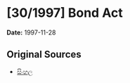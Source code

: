 # [30/1997] Bond Act

**Date:** 1997-11-28

## Original Sources

- [සිංහල](https://documents.gov.lk/view/acts/1997/11/30-1997_S.pdf)
